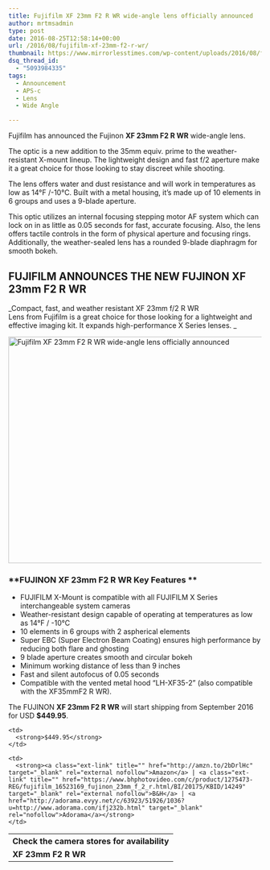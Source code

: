 ```yaml
---
title: Fujifilm XF 23mm F2 R WR wide-angle lens officially announced
author: mrtmsadmin
type: post
date: 2016-08-25T12:58:14+00:00
url: /2016/08/fujifilm-xf-23mm-f2-r-wr/
thumbnail: https://www.mirrorlesstimes.com/wp-content/uploads/2016/08/fujifilm-xf-23mm-f2-r-wr-silver.jpg
dsq_thread_id:
  - "5093984335"
tags:
  - Announcement
  - APS-c
  - Lens
  - Wide Angle

---
```

Fujifilm has announced the Fujinon **XF 23mm F2 R WR** wide-angle lens.

The optic is a new addition to the 35mm equiv. prime to the weather-resistant X-mount lineup. The lightweight design and fast f/2 aperture make it a great choice for those looking to stay discreet while shooting.

The lens offers water and dust resistance and will work in temperatures as low as 14°F /-10°C. Built with a metal housing, it’s made up of 10 elements in 6 groups and uses a 9-blade aperture.<!--more-->

This optic utilizes an internal focusing stepping motor AF system which can lock on in as little as 0.05 seconds for fast, accurate focusing. Also, the lens offers tactile controls in the form of physical aperture and focusing rings. Additionally, the weather-sealed lens has a rounded 9-blade diaphragm for smooth bokeh.

## FUJIFILM ANNOUNCES THE NEW FUJINON XF 23mm F2 R WR

_Compact, fast, and weather resistant XF 23mm f/2 R WR Lens from Fujifilm is a great choice for those looking for a lightweight and effective imaging kit. It expands high-performance X Series lenses. _

<img class="alignnone wp-image-506 size-full" title="Fujifilm XF 23mm F2 R WR wide-angle lens officially announced" src="https://i1.wp.com/www.mirrorlesstimes.com/wp-content/uploads/2016/08/fujifilm-xf-23mm-f2-r-wr.jpg?resize=600%2C450&#038;ssl=1" alt="Fujifilm XF 23mm F2 R WR wide-angle lens officially announced" width="600" height="450" srcset="https://i1.wp.com/www.mirrorlesstimes.com/wp-content/uploads/2016/08/fujifilm-xf-23mm-f2-r-wr.jpg?w=1601&ssl=1 1601w, https://i1.wp.com/www.mirrorlesstimes.com/wp-content/uploads/2016/08/fujifilm-xf-23mm-f2-r-wr.jpg?resize=300%2C225&ssl=1 300w, https://i1.wp.com/www.mirrorlesstimes.com/wp-content/uploads/2016/08/fujifilm-xf-23mm-f2-r-wr.jpg?resize=768%2C576&ssl=1 768w, https://i1.wp.com/www.mirrorlesstimes.com/wp-content/uploads/2016/08/fujifilm-xf-23mm-f2-r-wr.jpg?resize=1024%2C768&ssl=1 1024w, https://i1.wp.com/www.mirrorlesstimes.com/wp-content/uploads/2016/08/fujifilm-xf-23mm-f2-r-wr.jpg?w=1200&ssl=1 1200w" sizes="(max-width: 600px) 100vw, 600px" data-recalc-dims="1" /> 

### **FUJINON XF 23mm F2 R WR Key Features **

  * FUJIFILM X-Mount is compatible with all FUJIFILM X Series interchangeable system cameras
  * Weather-resistant design capable of operating at temperatures as low as 14°F / -10°C
  * 10 elements in 6 groups with 2 aspherical elements
  * Super EBC (Super Electron Beam Coating) ensures high performance by reducing both flare and ghosting
  * 9 blade aperture creates smooth and circular bokeh
  * Minimum working distance of less than 9 inches
  * Fast and silent autofocus of 0.05 seconds
  * Compatible with the vented metal hood “LH-XF35-2” (also compatible with the XF35mmF2 R WR).

The FUJINON **XF 23mm F2 R WR** will start shipping from September 2016 for USD **$449.95**.

<table  class="tableizer-table table table-hover" >
  <tr class="tableizer-firstrow">
    <th colspan="3">
      Check the camera stores for availability
    </th>
  </tr>
  
  <tr>
    <td>
      <strong>XF 23mm F2 R WR</strong>
    </td>
    
    <td>
      <strong>$449.95</strong>
    </td>
    
    <td>
      <strong><a class="ext-link" title="" href="http://amzn.to/2bDrlHc" target="_blank" rel="external nofollow">Amazon</a> | <a class="ext-link" title="" href="https://www.bhphotovideo.com/c/product/1275473-REG/fujifilm_16523169_fujinon_23mm_f_2_r.html/BI/20175/KBID/14249" target="_blank" rel="external nofollow">B&H</a> | <a href="http://adorama.evyy.net/c/63923/51926/1036?u=http://www.adorama.com/ifj232b.html" target="_blank" rel="nofollow">Adorama</a></strong>
    </td>
  </tr>
</table>